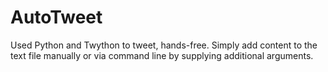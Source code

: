 # AutoTweet

Used Python and Twython to tweet, hands-free. Simply add content to the text file manually or via command line 
by supplying additional arguments. 
